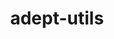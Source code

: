 ---
title: "adept-utils"
layout: cache
categories: [package, develop]
meta: {"versions": ["1.0.1"], "compilers": ["gcc@=11.3.0", "gcc@=7.5.0"], "oss": ["ubuntu18.04", "ubuntu22.04"], "platforms": ["linux"], "targets": ["x86_64", "x86_64_v3"], "stacks": ["root", "tutorial"], "num_specs": 51, "num_specs_by_stack": {"tutorial": 51, "root": 51}}
spec_details: [{"hash": "o5itbieats7uqwmt7gp5vb7pkmlrnzm6", "compiler": "gcc@=7.5.0", "versions": ["1.0.1"], "os": "ubuntu18.04", "platform": "linux", "target": "x86_64", "variants": ["build_type=RelWithDebInfo", "~ipo"], "stacks": ["tutorial", "root"], "size": "-", "tarball": "https://binaries.spack.io/develop/build_cache/linux-ubuntu18.04-x86_64/gcc-7.5.0/adept-utils-1.0.1/linux-ubuntu18.04-x86_64-gcc-7.5.0-adept-utils-1.0.1-o5itbieats7uqwmt7gp5vb7pkmlrnzm6.spack"}, {"hash": "vmt5scrytjkbmi7ak5arkq3kfy7ckou7", "compiler": "gcc@=7.5.0", "versions": ["1.0.1"], "os": "ubuntu18.04", "platform": "linux", "target": "x86_64", "variants": ["build_system=cmake", "build_type=RelWithDebInfo", "~ipo"], "stacks": ["tutorial", "root"], "size": "-", "tarball": "https://binaries.spack.io/develop/build_cache/linux-ubuntu18.04-x86_64/gcc-7.5.0/adept-utils-1.0.1/linux-ubuntu18.04-x86_64-gcc-7.5.0-adept-utils-1.0.1-vmt5scrytjkbmi7ak5arkq3kfy7ckou7.spack"}, {"hash": "m7vth66dvqv3nb35fxpnavcl6cptsn24", "compiler": "gcc@=7.5.0", "versions": ["1.0.1"], "os": "ubuntu18.04", "platform": "linux", "target": "x86_64", "variants": ["build_type=RelWithDebInfo", "~ipo"], "stacks": ["tutorial", "root"], "size": "-", "tarball": "https://binaries.spack.io/develop/build_cache/linux-ubuntu18.04-x86_64/gcc-7.5.0/adept-utils-1.0.1/linux-ubuntu18.04-x86_64-gcc-7.5.0-adept-utils-1.0.1-m7vth66dvqv3nb35fxpnavcl6cptsn24.spack"}, {"hash": "c3a6iiv5duru267zy4lwcg73nfoyesat", "compiler": "gcc@=7.5.0", "versions": ["1.0.1"], "os": "ubuntu18.04", "platform": "linux", "target": "x86_64", "variants": ["build_type=RelWithDebInfo", "~ipo"], "stacks": ["tutorial", "root"], "size": "-", "tarball": "https://binaries.spack.io/develop/build_cache/linux-ubuntu18.04-x86_64/gcc-7.5.0/adept-utils-1.0.1/linux-ubuntu18.04-x86_64-gcc-7.5.0-adept-utils-1.0.1-c3a6iiv5duru267zy4lwcg73nfoyesat.spack"}, {"hash": "artkrnzw5prcrlkbn6ht5yrffasfnbhd", "compiler": "gcc@=7.5.0", "versions": ["1.0.1"], "os": "ubuntu18.04", "platform": "linux", "target": "x86_64", "variants": ["build_type=RelWithDebInfo", "~ipo"], "stacks": ["tutorial", "root"], "size": "-", "tarball": "https://binaries.spack.io/develop/build_cache/linux-ubuntu18.04-x86_64/gcc-7.5.0/adept-utils-1.0.1/linux-ubuntu18.04-x86_64-gcc-7.5.0-adept-utils-1.0.1-artkrnzw5prcrlkbn6ht5yrffasfnbhd.spack"}, {"hash": "ha5kxr56gwouw5evv6t5pkoorlnl74rb", "compiler": "gcc@=7.5.0", "versions": ["1.0.1"], "os": "ubuntu18.04", "platform": "linux", "target": "x86_64", "variants": ["build_type=RelWithDebInfo", "~ipo"], "stacks": ["tutorial", "root"], "size": "-", "tarball": "https://binaries.spack.io/develop/build_cache/linux-ubuntu18.04-x86_64/gcc-7.5.0/adept-utils-1.0.1/linux-ubuntu18.04-x86_64-gcc-7.5.0-adept-utils-1.0.1-ha5kxr56gwouw5evv6t5pkoorlnl74rb.spack"}, {"hash": "qgus5zdmiwfl6cpvxmu6s7d4wl7etziu", "compiler": "gcc@=7.5.0", "versions": ["1.0.1"], "os": "ubuntu18.04", "platform": "linux", "target": "x86_64", "variants": ["build_type=RelWithDebInfo", "~ipo"], "stacks": ["tutorial", "root"], "size": "-", "tarball": "https://binaries.spack.io/develop/build_cache/linux-ubuntu18.04-x86_64/gcc-7.5.0/adept-utils-1.0.1/linux-ubuntu18.04-x86_64-gcc-7.5.0-adept-utils-1.0.1-qgus5zdmiwfl6cpvxmu6s7d4wl7etziu.spack"}, {"hash": "ga3vxy7oldenryid3gcqsyt2ofkmwcrm", "compiler": "gcc@=7.5.0", "versions": ["1.0.1"], "os": "ubuntu18.04", "platform": "linux", "target": "x86_64", "variants": ["build_type=RelWithDebInfo", "~ipo"], "stacks": ["tutorial", "root"], "size": "-", "tarball": "https://binaries.spack.io/develop/build_cache/linux-ubuntu18.04-x86_64/gcc-7.5.0/adept-utils-1.0.1/linux-ubuntu18.04-x86_64-gcc-7.5.0-adept-utils-1.0.1-ga3vxy7oldenryid3gcqsyt2ofkmwcrm.spack"}, {"hash": "aazybqvdhilepn6pvofw4w7dzy2zp3it", "compiler": "gcc@=7.5.0", "versions": ["1.0.1"], "os": "ubuntu18.04", "platform": "linux", "target": "x86_64", "variants": ["build_type=RelWithDebInfo", "~ipo"], "stacks": ["tutorial", "root"], "size": "-", "tarball": "https://binaries.spack.io/develop/build_cache/linux-ubuntu18.04-x86_64/gcc-7.5.0/adept-utils-1.0.1/linux-ubuntu18.04-x86_64-gcc-7.5.0-adept-utils-1.0.1-aazybqvdhilepn6pvofw4w7dzy2zp3it.spack"}, {"hash": "cshzk3uw7o5xqrbhjb33yx5g5izmq4gf", "compiler": "gcc@=7.5.0", "versions": ["1.0.1"], "os": "ubuntu18.04", "platform": "linux", "target": "x86_64", "variants": ["build_type=RelWithDebInfo", "~ipo"], "stacks": ["tutorial", "root"], "size": "-", "tarball": "https://binaries.spack.io/develop/build_cache/linux-ubuntu18.04-x86_64/gcc-7.5.0/adept-utils-1.0.1/linux-ubuntu18.04-x86_64-gcc-7.5.0-adept-utils-1.0.1-cshzk3uw7o5xqrbhjb33yx5g5izmq4gf.spack"}, {"hash": "duzit5ygabzdweyhk7o7uyrcnv4pysd3", "compiler": "gcc@=7.5.0", "versions": ["1.0.1"], "os": "ubuntu18.04", "platform": "linux", "target": "x86_64", "variants": ["build_type=RelWithDebInfo", "~ipo"], "stacks": ["tutorial", "root"], "size": "-", "tarball": "https://binaries.spack.io/develop/build_cache/linux-ubuntu18.04-x86_64/gcc-7.5.0/adept-utils-1.0.1/linux-ubuntu18.04-x86_64-gcc-7.5.0-adept-utils-1.0.1-duzit5ygabzdweyhk7o7uyrcnv4pysd3.spack"}, {"hash": "ay7jnm47fb2hmxbejvt5zp4cyg6ew6gr", "compiler": "gcc@=7.5.0", "versions": ["1.0.1"], "os": "ubuntu18.04", "platform": "linux", "target": "x86_64", "variants": ["build_type=RelWithDebInfo", "~ipo"], "stacks": ["tutorial", "root"], "size": "-", "tarball": "https://binaries.spack.io/develop/build_cache/linux-ubuntu18.04-x86_64/gcc-7.5.0/adept-utils-1.0.1/linux-ubuntu18.04-x86_64-gcc-7.5.0-adept-utils-1.0.1-ay7jnm47fb2hmxbejvt5zp4cyg6ew6gr.spack"}, {"hash": "gutbtrd6z5wienfgnbwwzu32lpscuuft", "compiler": "gcc@=7.5.0", "versions": ["1.0.1"], "os": "ubuntu18.04", "platform": "linux", "target": "x86_64", "variants": ["build_system=cmake", "build_type=RelWithDebInfo", "generator=make", "~ipo"], "stacks": ["tutorial", "root"], "size": "-", "tarball": "https://binaries.spack.io/develop/build_cache/linux-ubuntu18.04-x86_64/gcc-7.5.0/adept-utils-1.0.1/linux-ubuntu18.04-x86_64-gcc-7.5.0-adept-utils-1.0.1-gutbtrd6z5wienfgnbwwzu32lpscuuft.spack"}, {"hash": "drvdbli3f5seyxsocciay6h6ccjkk667", "compiler": "gcc@=7.5.0", "versions": ["1.0.1"], "os": "ubuntu18.04", "platform": "linux", "target": "x86_64", "variants": ["build_type=RelWithDebInfo", "~ipo"], "stacks": ["tutorial", "root"], "size": "-", "tarball": "https://binaries.spack.io/develop/build_cache/linux-ubuntu18.04-x86_64/gcc-7.5.0/adept-utils-1.0.1/linux-ubuntu18.04-x86_64-gcc-7.5.0-adept-utils-1.0.1-drvdbli3f5seyxsocciay6h6ccjkk667.spack"}, {"hash": "iiqepzlj6nvgjfotqxe4opp4iubxkdat", "compiler": "gcc@=7.5.0", "versions": ["1.0.1"], "os": "ubuntu18.04", "platform": "linux", "target": "x86_64", "variants": ["build_type=RelWithDebInfo", "~ipo"], "stacks": ["tutorial", "root"], "size": "-", "tarball": "https://binaries.spack.io/develop/build_cache/linux-ubuntu18.04-x86_64/gcc-7.5.0/adept-utils-1.0.1/linux-ubuntu18.04-x86_64-gcc-7.5.0-adept-utils-1.0.1-iiqepzlj6nvgjfotqxe4opp4iubxkdat.spack"}, {"hash": "jqeujgyk3x3coscqxh76dhuxp4oxnacp", "compiler": "gcc@=7.5.0", "versions": ["1.0.1"], "os": "ubuntu18.04", "platform": "linux", "target": "x86_64", "variants": ["build_type=RelWithDebInfo", "~ipo"], "stacks": ["tutorial", "root"], "size": "-", "tarball": "https://binaries.spack.io/develop/build_cache/linux-ubuntu18.04-x86_64/gcc-7.5.0/adept-utils-1.0.1/linux-ubuntu18.04-x86_64-gcc-7.5.0-adept-utils-1.0.1-jqeujgyk3x3coscqxh76dhuxp4oxnacp.spack"}, {"hash": "bdezqx5w67dywlyzzpallide4wgzx3ee", "compiler": "gcc@=7.5.0", "versions": ["1.0.1"], "os": "ubuntu18.04", "platform": "linux", "target": "x86_64", "variants": ["build_system=cmake", "build_type=RelWithDebInfo", "~ipo"], "stacks": ["tutorial", "root"], "size": "-", "tarball": "https://binaries.spack.io/develop/build_cache/linux-ubuntu18.04-x86_64/gcc-7.5.0/adept-utils-1.0.1/linux-ubuntu18.04-x86_64-gcc-7.5.0-adept-utils-1.0.1-bdezqx5w67dywlyzzpallide4wgzx3ee.spack"}, {"hash": "425omqmnsoegc7kxzqj3cxk5y4mg3r2j", "compiler": "gcc@=7.5.0", "versions": ["1.0.1"], "os": "ubuntu18.04", "platform": "linux", "target": "x86_64", "variants": ["build_type=RelWithDebInfo", "~ipo"], "stacks": ["tutorial", "root"], "size": "-", "tarball": "https://binaries.spack.io/develop/build_cache/linux-ubuntu18.04-x86_64/gcc-7.5.0/adept-utils-1.0.1/linux-ubuntu18.04-x86_64-gcc-7.5.0-adept-utils-1.0.1-425omqmnsoegc7kxzqj3cxk5y4mg3r2j.spack"}, {"hash": "mxdj75bvpwdx3fhfnul3xfxhumubvgnu", "compiler": "gcc@=7.5.0", "versions": ["1.0.1"], "os": "ubuntu18.04", "platform": "linux", "target": "x86_64", "variants": ["build_type=RelWithDebInfo", "~ipo"], "stacks": ["tutorial", "root"], "size": "-", "tarball": "https://binaries.spack.io/develop/build_cache/linux-ubuntu18.04-x86_64/gcc-7.5.0/adept-utils-1.0.1/linux-ubuntu18.04-x86_64-gcc-7.5.0-adept-utils-1.0.1-mxdj75bvpwdx3fhfnul3xfxhumubvgnu.spack"}, {"hash": "3oywpt6akzh7arhexfb2tuy7tssdjqbe", "compiler": "gcc@=7.5.0", "versions": ["1.0.1"], "os": "ubuntu18.04", "platform": "linux", "target": "x86_64", "variants": ["build_type=RelWithDebInfo", "~ipo"], "stacks": ["tutorial", "root"], "size": "-", "tarball": "https://binaries.spack.io/develop/build_cache/linux-ubuntu18.04-x86_64/gcc-7.5.0/adept-utils-1.0.1/linux-ubuntu18.04-x86_64-gcc-7.5.0-adept-utils-1.0.1-3oywpt6akzh7arhexfb2tuy7tssdjqbe.spack"}, {"hash": "56jb3iijz6yitsp7d6qh6p6mzperdpgr", "compiler": "gcc@=7.5.0", "versions": ["1.0.1"], "os": "ubuntu18.04", "platform": "linux", "target": "x86_64", "variants": ["build_type=RelWithDebInfo", "~ipo"], "stacks": ["tutorial", "root"], "size": "-", "tarball": "https://binaries.spack.io/develop/build_cache/linux-ubuntu18.04-x86_64/gcc-7.5.0/adept-utils-1.0.1/linux-ubuntu18.04-x86_64-gcc-7.5.0-adept-utils-1.0.1-56jb3iijz6yitsp7d6qh6p6mzperdpgr.spack"}, {"hash": "7qqcbe4nmcopqmock5zi2dgxs2pvch4t", "compiler": "gcc@=7.5.0", "versions": ["1.0.1"], "os": "ubuntu18.04", "platform": "linux", "target": "x86_64", "variants": ["build_system=cmake", "build_type=RelWithDebInfo", "generator=make", "~ipo"], "stacks": ["tutorial", "root"], "size": "-", "tarball": "https://binaries.spack.io/develop/build_cache/linux-ubuntu18.04-x86_64/gcc-7.5.0/adept-utils-1.0.1/linux-ubuntu18.04-x86_64-gcc-7.5.0-adept-utils-1.0.1-7qqcbe4nmcopqmock5zi2dgxs2pvch4t.spack"}, {"hash": "ngzyrkegg4bamrq7dpjppcvyjxoody5o", "compiler": "gcc@=7.5.0", "versions": ["1.0.1"], "os": "ubuntu18.04", "platform": "linux", "target": "x86_64", "variants": ["build_type=RelWithDebInfo", "~ipo"], "stacks": ["tutorial", "root"], "size": "-", "tarball": "https://binaries.spack.io/develop/build_cache/linux-ubuntu18.04-x86_64/gcc-7.5.0/adept-utils-1.0.1/linux-ubuntu18.04-x86_64-gcc-7.5.0-adept-utils-1.0.1-ngzyrkegg4bamrq7dpjppcvyjxoody5o.spack"}, {"hash": "mlsgh6f3haoekowb5b33rchvs24golum", "compiler": "gcc@=7.5.0", "versions": ["1.0.1"], "os": "ubuntu18.04", "platform": "linux", "target": "x86_64", "variants": ["build_type=RelWithDebInfo", "~ipo"], "stacks": ["tutorial", "root"], "size": "-", "tarball": "https://binaries.spack.io/develop/build_cache/linux-ubuntu18.04-x86_64/gcc-7.5.0/adept-utils-1.0.1/linux-ubuntu18.04-x86_64-gcc-7.5.0-adept-utils-1.0.1-mlsgh6f3haoekowb5b33rchvs24golum.spack"}, {"hash": "32s4ue2ckmb6lbh2hsmb46iuqd7bsrfu", "compiler": "gcc@=7.5.0", "versions": ["1.0.1"], "os": "ubuntu18.04", "platform": "linux", "target": "x86_64", "variants": ["build_type=RelWithDebInfo", "~ipo"], "stacks": ["tutorial", "root"], "size": "-", "tarball": "https://binaries.spack.io/develop/build_cache/linux-ubuntu18.04-x86_64/gcc-7.5.0/adept-utils-1.0.1/linux-ubuntu18.04-x86_64-gcc-7.5.0-adept-utils-1.0.1-32s4ue2ckmb6lbh2hsmb46iuqd7bsrfu.spack"}, {"hash": "b6pt4uci3xmcpoafdtckj7rvpjbsh7zr", "compiler": "gcc@=7.5.0", "versions": ["1.0.1"], "os": "ubuntu18.04", "platform": "linux", "target": "x86_64", "variants": ["build_type=RelWithDebInfo", "~ipo"], "stacks": ["tutorial", "root"], "size": "-", "tarball": "https://binaries.spack.io/develop/build_cache/linux-ubuntu18.04-x86_64/gcc-7.5.0/adept-utils-1.0.1/linux-ubuntu18.04-x86_64-gcc-7.5.0-adept-utils-1.0.1-b6pt4uci3xmcpoafdtckj7rvpjbsh7zr.spack"}, {"hash": "vlz6as3ydts37wtktp5ifleoqk54ttf4", "compiler": "gcc@=7.5.0", "versions": ["1.0.1"], "os": "ubuntu18.04", "platform": "linux", "target": "x86_64", "variants": ["build_type=RelWithDebInfo", "~ipo"], "stacks": ["tutorial", "root"], "size": "-", "tarball": "https://binaries.spack.io/develop/build_cache/linux-ubuntu18.04-x86_64/gcc-7.5.0/adept-utils-1.0.1/linux-ubuntu18.04-x86_64-gcc-7.5.0-adept-utils-1.0.1-vlz6as3ydts37wtktp5ifleoqk54ttf4.spack"}, {"hash": "vcajima2nxzsgjaufhhuxrmlskqhvzk5", "compiler": "gcc@=7.5.0", "versions": ["1.0.1"], "os": "ubuntu18.04", "platform": "linux", "target": "x86_64", "variants": ["build_type=RelWithDebInfo", "~ipo"], "stacks": ["tutorial", "root"], "size": "-", "tarball": "https://binaries.spack.io/develop/build_cache/linux-ubuntu18.04-x86_64/gcc-7.5.0/adept-utils-1.0.1/linux-ubuntu18.04-x86_64-gcc-7.5.0-adept-utils-1.0.1-vcajima2nxzsgjaufhhuxrmlskqhvzk5.spack"}, {"hash": "nvzxj3iw6bsaovawgnzjnzyppk5jadiu", "compiler": "gcc@=7.5.0", "versions": ["1.0.1"], "os": "ubuntu18.04", "platform": "linux", "target": "x86_64", "variants": ["build_system=cmake", "build_type=RelWithDebInfo", "~ipo"], "stacks": ["tutorial", "root"], "size": "-", "tarball": "https://binaries.spack.io/develop/build_cache/linux-ubuntu18.04-x86_64/gcc-7.5.0/adept-utils-1.0.1/linux-ubuntu18.04-x86_64-gcc-7.5.0-adept-utils-1.0.1-nvzxj3iw6bsaovawgnzjnzyppk5jadiu.spack"}, {"hash": "ubl7aoyjuyoxaq73x656uzwt3pevjnut", "compiler": "gcc@=7.5.0", "versions": ["1.0.1"], "os": "ubuntu18.04", "platform": "linux", "target": "x86_64", "variants": ["build_type=RelWithDebInfo", "~ipo"], "stacks": ["tutorial", "root"], "size": "-", "tarball": "https://binaries.spack.io/develop/build_cache/linux-ubuntu18.04-x86_64/gcc-7.5.0/adept-utils-1.0.1/linux-ubuntu18.04-x86_64-gcc-7.5.0-adept-utils-1.0.1-ubl7aoyjuyoxaq73x656uzwt3pevjnut.spack"}, {"hash": "s5xlferpwo2tyb5zrbiybgkv4etrdrmr", "compiler": "gcc@=7.5.0", "versions": ["1.0.1"], "os": "ubuntu18.04", "platform": "linux", "target": "x86_64", "variants": ["build_system=cmake", "build_type=RelWithDebInfo", "~ipo"], "stacks": ["tutorial", "root"], "size": "-", "tarball": "https://binaries.spack.io/develop/build_cache/linux-ubuntu18.04-x86_64/gcc-7.5.0/adept-utils-1.0.1/linux-ubuntu18.04-x86_64-gcc-7.5.0-adept-utils-1.0.1-s5xlferpwo2tyb5zrbiybgkv4etrdrmr.spack"}, {"hash": "vwnylhdnfw4rna6qo24e47v4p3gvlne5", "compiler": "gcc@=7.5.0", "versions": ["1.0.1"], "os": "ubuntu18.04", "platform": "linux", "target": "x86_64", "variants": ["build_system=cmake", "build_type=RelWithDebInfo", "~ipo"], "stacks": ["tutorial", "root"], "size": "-", "tarball": "https://binaries.spack.io/develop/build_cache/linux-ubuntu18.04-x86_64/gcc-7.5.0/adept-utils-1.0.1/linux-ubuntu18.04-x86_64-gcc-7.5.0-adept-utils-1.0.1-vwnylhdnfw4rna6qo24e47v4p3gvlne5.spack"}, {"hash": "wzr36qmeuci2z6kuqjevyeyvrfvuw2b5", "compiler": "gcc@=7.5.0", "versions": ["1.0.1"], "os": "ubuntu18.04", "platform": "linux", "target": "x86_64", "variants": ["build_type=RelWithDebInfo", "~ipo"], "stacks": ["tutorial", "root"], "size": "-", "tarball": "https://binaries.spack.io/develop/build_cache/linux-ubuntu18.04-x86_64/gcc-7.5.0/adept-utils-1.0.1/linux-ubuntu18.04-x86_64-gcc-7.5.0-adept-utils-1.0.1-wzr36qmeuci2z6kuqjevyeyvrfvuw2b5.spack"}, {"hash": "xgt2riierqwd4wnng6vwfqgucoi7sv63", "compiler": "gcc@=7.5.0", "versions": ["1.0.1"], "os": "ubuntu18.04", "platform": "linux", "target": "x86_64", "variants": ["build_system=cmake", "build_type=RelWithDebInfo", "~ipo"], "stacks": ["tutorial", "root"], "size": "-", "tarball": "https://binaries.spack.io/develop/build_cache/linux-ubuntu18.04-x86_64/gcc-7.5.0/adept-utils-1.0.1/linux-ubuntu18.04-x86_64-gcc-7.5.0-adept-utils-1.0.1-xgt2riierqwd4wnng6vwfqgucoi7sv63.spack"}, {"hash": "w5zpajuxk4wxzkrfsfy62cboyqfmx43y", "compiler": "gcc@=7.5.0", "versions": ["1.0.1"], "os": "ubuntu18.04", "platform": "linux", "target": "x86_64", "variants": ["build_type=RelWithDebInfo", "~ipo"], "stacks": ["tutorial", "root"], "size": "-", "tarball": "https://binaries.spack.io/develop/build_cache/linux-ubuntu18.04-x86_64/gcc-7.5.0/adept-utils-1.0.1/linux-ubuntu18.04-x86_64-gcc-7.5.0-adept-utils-1.0.1-w5zpajuxk4wxzkrfsfy62cboyqfmx43y.spack"}, {"hash": "z6afrjcxiavsyyurk5nm6cdy6eqa734k", "compiler": "gcc@=7.5.0", "versions": ["1.0.1"], "os": "ubuntu18.04", "platform": "linux", "target": "x86_64", "variants": ["build_system=cmake", "build_type=RelWithDebInfo", "~ipo"], "stacks": ["tutorial", "root"], "size": "-", "tarball": "https://binaries.spack.io/develop/build_cache/linux-ubuntu18.04-x86_64/gcc-7.5.0/adept-utils-1.0.1/linux-ubuntu18.04-x86_64-gcc-7.5.0-adept-utils-1.0.1-z6afrjcxiavsyyurk5nm6cdy6eqa734k.spack"}, {"hash": "vrmheb5ifjgipmbvjbwxklmzrvhinlzs", "compiler": "gcc@=7.5.0", "versions": ["1.0.1"], "os": "ubuntu18.04", "platform": "linux", "target": "x86_64", "variants": ["build_system=cmake", "build_type=RelWithDebInfo", "~ipo"], "stacks": ["tutorial", "root"], "size": "-", "tarball": "https://binaries.spack.io/develop/build_cache/linux-ubuntu18.04-x86_64/gcc-7.5.0/adept-utils-1.0.1/linux-ubuntu18.04-x86_64-gcc-7.5.0-adept-utils-1.0.1-vrmheb5ifjgipmbvjbwxklmzrvhinlzs.spack"}, {"hash": "yrozupqqzripiadl2tfcbnaqnqstmsg2", "compiler": "gcc@=7.5.0", "versions": ["1.0.1"], "os": "ubuntu18.04", "platform": "linux", "target": "x86_64", "variants": ["build_type=RelWithDebInfo", "~ipo"], "stacks": ["tutorial", "root"], "size": "-", "tarball": "https://binaries.spack.io/develop/build_cache/linux-ubuntu18.04-x86_64/gcc-7.5.0/adept-utils-1.0.1/linux-ubuntu18.04-x86_64-gcc-7.5.0-adept-utils-1.0.1-yrozupqqzripiadl2tfcbnaqnqstmsg2.spack"}, {"hash": "zc3aylmkvtop7bigclevx5oiesi3yooy", "compiler": "gcc@=7.5.0", "versions": ["1.0.1"], "os": "ubuntu18.04", "platform": "linux", "target": "x86_64", "variants": ["build_type=RelWithDebInfo", "~ipo"], "stacks": ["tutorial", "root"], "size": "-", "tarball": "https://binaries.spack.io/develop/build_cache/linux-ubuntu18.04-x86_64/gcc-7.5.0/adept-utils-1.0.1/linux-ubuntu18.04-x86_64-gcc-7.5.0-adept-utils-1.0.1-zc3aylmkvtop7bigclevx5oiesi3yooy.spack"}, {"hash": "zj5auly7mmqlx2qpsl4yzbxwfqexkhwb", "compiler": "gcc@=7.5.0", "versions": ["1.0.1"], "os": "ubuntu18.04", "platform": "linux", "target": "x86_64", "variants": ["build_type=RelWithDebInfo", "~ipo"], "stacks": ["tutorial", "root"], "size": "-", "tarball": "https://binaries.spack.io/develop/build_cache/linux-ubuntu18.04-x86_64/gcc-7.5.0/adept-utils-1.0.1/linux-ubuntu18.04-x86_64-gcc-7.5.0-adept-utils-1.0.1-zj5auly7mmqlx2qpsl4yzbxwfqexkhwb.spack"}, {"hash": "qw7h46xncbeafpp7cybtfvtzgv3g7ehg", "compiler": "gcc@=7.5.0", "versions": ["1.0.1"], "os": "ubuntu18.04", "platform": "linux", "target": "x86_64_v3", "variants": ["build_system=cmake", "build_type=RelWithDebInfo", "generator=make", "~ipo"], "stacks": ["tutorial", "root"], "size": "-", "tarball": "https://binaries.spack.io/develop/build_cache/linux-ubuntu18.04-x86_64_v3/gcc-7.5.0/adept-utils-1.0.1/linux-ubuntu18.04-x86_64_v3-gcc-7.5.0-adept-utils-1.0.1-qw7h46xncbeafpp7cybtfvtzgv3g7ehg.spack"}, {"hash": "3h2by5hixpjkyny3bbc7wkwbiqcteatq", "compiler": "gcc@=7.5.0", "versions": ["1.0.1"], "os": "ubuntu18.04", "platform": "linux", "target": "x86_64_v3", "variants": ["build_system=cmake", "build_type=RelWithDebInfo", "generator=make", "~ipo"], "stacks": ["tutorial", "root"], "size": "-", "tarball": "https://binaries.spack.io/develop/build_cache/linux-ubuntu18.04-x86_64_v3/gcc-7.5.0/adept-utils-1.0.1/linux-ubuntu18.04-x86_64_v3-gcc-7.5.0-adept-utils-1.0.1-3h2by5hixpjkyny3bbc7wkwbiqcteatq.spack"}, {"hash": "7f5o65ncwtxicqfkwlprz4bkdglg2zfw", "compiler": "gcc@=7.5.0", "versions": ["1.0.1"], "os": "ubuntu18.04", "platform": "linux", "target": "x86_64_v3", "variants": ["build_system=cmake", "build_type=RelWithDebInfo", "generator=make", "~ipo"], "stacks": ["tutorial", "root"], "size": "-", "tarball": "https://binaries.spack.io/develop/build_cache/linux-ubuntu18.04-x86_64_v3/gcc-7.5.0/adept-utils-1.0.1/linux-ubuntu18.04-x86_64_v3-gcc-7.5.0-adept-utils-1.0.1-7f5o65ncwtxicqfkwlprz4bkdglg2zfw.spack"}, {"hash": "mq7yoghjpczjcp4oqb4gtrj3nxwalkdq", "compiler": "gcc@=7.5.0", "versions": ["1.0.1"], "os": "ubuntu18.04", "platform": "linux", "target": "x86_64_v3", "variants": ["build_system=cmake", "build_type=RelWithDebInfo", "generator=make", "~ipo"], "stacks": ["tutorial", "root"], "size": "-", "tarball": "https://binaries.spack.io/develop/build_cache/linux-ubuntu18.04-x86_64_v3/gcc-7.5.0/adept-utils-1.0.1/linux-ubuntu18.04-x86_64_v3-gcc-7.5.0-adept-utils-1.0.1-mq7yoghjpczjcp4oqb4gtrj3nxwalkdq.spack"}, {"hash": "b3l3lad7znoojzfvobdmreskpej5bwna", "compiler": "gcc@=7.5.0", "versions": ["1.0.1"], "os": "ubuntu18.04", "platform": "linux", "target": "x86_64_v3", "variants": ["build_system=cmake", "build_type=RelWithDebInfo", "generator=make", "~ipo"], "stacks": ["tutorial", "root"], "size": "-", "tarball": "https://binaries.spack.io/develop/build_cache/linux-ubuntu18.04-x86_64_v3/gcc-7.5.0/adept-utils-1.0.1/linux-ubuntu18.04-x86_64_v3-gcc-7.5.0-adept-utils-1.0.1-b3l3lad7znoojzfvobdmreskpej5bwna.spack"}, {"hash": "smaltz6buojkes3sf6spjdyozuwftvep", "compiler": "gcc@=11.3.0", "versions": ["1.0.1"], "os": "ubuntu22.04", "platform": "linux", "target": "x86_64_v3", "variants": ["build_system=cmake", "build_type=Release", "generator=make", "~ipo"], "stacks": ["tutorial", "root"], "size": "-", "tarball": "https://binaries.spack.io/develop/build_cache/linux-ubuntu22.04-x86_64_v3/gcc-11.3.0/adept-utils-1.0.1/linux-ubuntu22.04-x86_64_v3-gcc-11.3.0-adept-utils-1.0.1-smaltz6buojkes3sf6spjdyozuwftvep.spack"}, {"hash": "2burjnb6q5rdi5fm2bhbp4aedpgflnch", "compiler": "gcc@=11.3.0", "versions": ["1.0.1"], "os": "ubuntu22.04", "platform": "linux", "target": "x86_64_v3", "variants": ["build_system=cmake", "build_type=Release", "generator=make", "~ipo"], "stacks": ["tutorial", "root"], "size": "-", "tarball": "https://binaries.spack.io/develop/build_cache/linux-ubuntu22.04-x86_64_v3/gcc-11.3.0/adept-utils-1.0.1/linux-ubuntu22.04-x86_64_v3-gcc-11.3.0-adept-utils-1.0.1-2burjnb6q5rdi5fm2bhbp4aedpgflnch.spack"}, {"hash": "p7bcpfueg7qmybnzcil3f44ejpis67qj", "compiler": "gcc@=11.3.0", "versions": ["1.0.1"], "os": "ubuntu22.04", "platform": "linux", "target": "x86_64_v3", "variants": ["build_system=cmake", "build_type=Release", "generator=make", "~ipo"], "stacks": ["tutorial", "root"], "size": "-", "tarball": "https://binaries.spack.io/develop/build_cache/linux-ubuntu22.04-x86_64_v3/gcc-11.3.0/adept-utils-1.0.1/linux-ubuntu22.04-x86_64_v3-gcc-11.3.0-adept-utils-1.0.1-p7bcpfueg7qmybnzcil3f44ejpis67qj.spack"}, {"hash": "vpuvcvtilt7afsqnshnnt5iktjhae2as", "compiler": "gcc@=11.3.0", "versions": ["1.0.1"], "os": "ubuntu22.04", "platform": "linux", "target": "x86_64_v3", "variants": ["build_system=cmake", "build_type=Release", "generator=make", "~ipo"], "stacks": ["tutorial", "root"], "size": "-", "tarball": "https://binaries.spack.io/develop/build_cache/linux-ubuntu22.04-x86_64_v3/gcc-11.3.0/adept-utils-1.0.1/linux-ubuntu22.04-x86_64_v3-gcc-11.3.0-adept-utils-1.0.1-vpuvcvtilt7afsqnshnnt5iktjhae2as.spack"}, {"hash": "slebn7mjxnz2jzhrj4dldlnsiby5mhqk", "compiler": "gcc@=11.3.0", "versions": ["1.0.1"], "os": "ubuntu22.04", "platform": "linux", "target": "x86_64_v3", "variants": ["build_system=cmake", "build_type=Release", "generator=make", "~ipo"], "stacks": ["tutorial", "root"], "size": "-", "tarball": "https://binaries.spack.io/develop/build_cache/linux-ubuntu22.04-x86_64_v3/gcc-11.3.0/adept-utils-1.0.1/linux-ubuntu22.04-x86_64_v3-gcc-11.3.0-adept-utils-1.0.1-slebn7mjxnz2jzhrj4dldlnsiby5mhqk.spack"}, {"hash": "mddm5nltthvla74xdqudo5yd4x4qismt", "compiler": "gcc@=11.3.0", "versions": ["1.0.1"], "os": "ubuntu22.04", "platform": "linux", "target": "x86_64_v3", "variants": ["build_system=cmake", "build_type=Release", "generator=make", "~ipo"], "stacks": ["tutorial", "root"], "size": "-", "tarball": "https://binaries.spack.io/develop/build_cache/linux-ubuntu22.04-x86_64_v3/gcc-11.3.0/adept-utils-1.0.1/linux-ubuntu22.04-x86_64_v3-gcc-11.3.0-adept-utils-1.0.1-mddm5nltthvla74xdqudo5yd4x4qismt.spack"}]
---